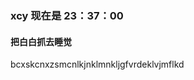 <!-- # 333
## vsd

### gbfdvdfsxvvfsd

### Badge <Badge text="beta" type="warn"/> <Badge text="0.10.1+"/> -->

### xcy 现在是 23：37：00 <Badge text="beta" type="warn"/> <Badge text="0.10.1+"/>

#### 把白白抓去睡觉

bcxskcnxzsmcnlkjnklmnkljgfvrdeklvjmflkd